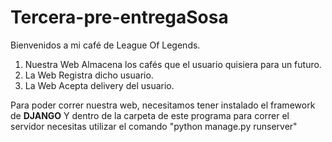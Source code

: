# Tercera-pre-entregaSosa

Bienvenidos a mi café de League Of Legends.

1. Nuestra Web Almacena los cafés que el usuario quisiera para un futuro.
2. La Web Registra dicho usuario.
3. La Web Acepta delivery del usuario.

Para poder correr nuestra web, necesitamos tener instalado el framework de **DJANGO**
Y dentro de la carpeta de este programa para correr el servidor necesitas utilizar el comando "python manage.py runserver"